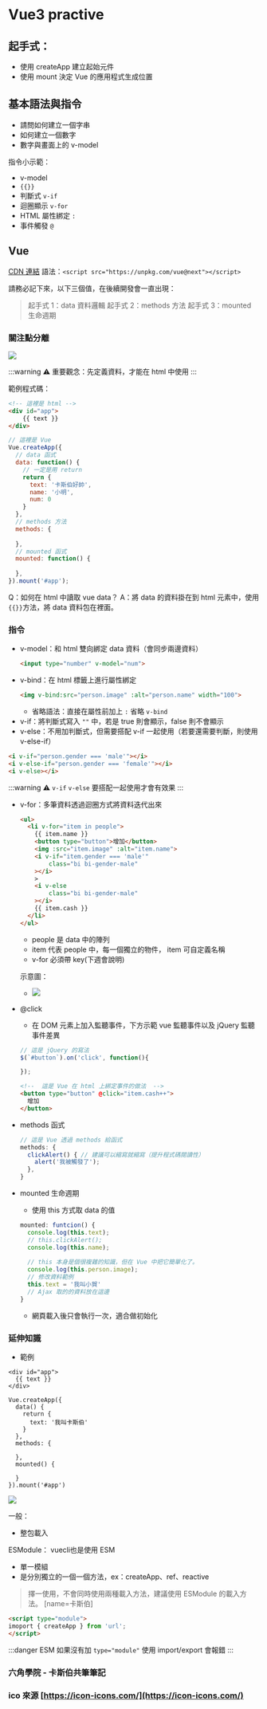 # Vue3 practive
## 起手式：
- 使用 createApp 建立起始元件
- 使用 mount 決定 Vue 的應用程式生成位置

## 基本語法與指令

- 請問如何建立一個字串
- 如何建立一個數字
- 數字與畫面上的 v-model

指令小示範：

- v-model
- `{{}}`
- 判斷式 `v-if`
- 迴圈顯示 `v-for`
- HTML 屬性綁定 `:`
- 事件觸發 `@`

## Vue

[CDN 連結](https://v3.vuejs.org/guide/installation.html#vue-devtools)
語法：`<script src="https://unpkg.com/vue@next"></script>
`

請務必記下來，以下三個值，在後續開發會一直出現：
> 起手式 1：data 資料邏輯
> 起手式 2：methods 方法
> 起手式 3：mounted 生命週期

### 關注點分離

![](https://i.imgur.com/zMu6v5x.png)

:::warning
:warning: 重要觀念：先定義資料，才能在 html 中使用
:::

範例程式碼：
```html
<!-- 這裡是 html -->
<div id="app">
    {{ text }}
</div>
```

```javascript
// 這裡是 Vue
Vue.createApp({
  // data 函式
  data: function() {
    // 一定是用 return
    return {
      text: '卡斯伯好帥',
      name: '小明',
      num: 0
    }
  },
  // methods 方法
  methods: {
  
  },
  // mounted 函式
  mounted: function() {
  
  },
}).mount('#app');
```

Q：如何在 html 中讀取 vue data？
A：將 data 的資料掛在到 html 元素中，使用 `{{}}`方法，將 data 資料包在裡面。


### 指令

- v-model：和 html 雙向綁定 data 資料（會同步兩邊資料）
  ```html
  <input type="number" v-model="num">
  ```
- v-bind：在 html 標籤上進行屬性綁定
  ```html
  <img v-bind:src="person.image" :alt="person.name" width="100">
  ```
  - 省略語法：直接在屬性前加上 `:` 省略 `v-bind`
- v-if：將判斷式寫入 `""` 中，若是 true 則會顯示，false 則不會顯示
- v-else：不用加判斷式，但需要搭配 v-if 一起使用（若要還需要判斷，則使用 v-else-if）

```html
<i v-if="person.gender === 'male'"></i>
<i v-else-if="person.gender === 'female'"></i>
<i v-else></i>
```

:::warning
:warning: `v-if` `v-else` 要搭配一起使用才會有效果
:::

- v-for：多筆資料透過迴圈方式將資料迭代出來

  ```html
  <ul>
    <li v-for="item in people">
      {{ item.name }}
      <button type="button">增加</button>
      <img :src="item.image" :alt="item.name">
      <i v-if="item.gender === 'male'"
          class="bi bi-gender-male"
      ></i>
      >
      <i v-else
          class="bi bi-gender-male"
      ></i>
      {{ item.cash }}
    </li>
  </ul>
  ```
  
  - people 是 data 中的陣列
  - item 代表 people 中，每一個獨立的物件， item 可自定義名稱
  - v-for 必須帶 key(下週會說明)

  示意圖：
  - ![](https://i.imgur.com/EHNwlax.png)

- @click
  - 在 DOM 元素上加入監聽事件，下方示範 vue 監聽事件以及 jQuery 監聽事件差異
  ```javascript
  // 這是 jQuery 的寫法
  $(`#button`).on('click', function(){

  });
  ```
  ```html
  <!--  這是 Vue 在 html 上綁定事件的做法  -->
  <button type="button" @click="item.cash++">
    增加
  </button>
  ```
- methods 函式
  ```javascript
  // 這是 Vue 透過 methods 給函式
  methods: {
    clickAlert() { // 建議可以縮寫就縮寫（提升程式碼閱讀性）
      alert('我被觸發了');
    },
  }
  ```
- mounted 生命週期
  - 使用 this 方式取 data 的值
  ```javascript
  mounted: funtcion() {
    console.log(this.text);
    // this.clickAlert();
    console.log(this.name);
    
    // this 本身是個很複雜的知識，但在 Vue 中把它簡單化了。    
    console.log(this.person.image);
    // 修改資料範例    
    this.text = '我叫小賀'
    // Ajax 取的的資料放在這邊
  }
  ```
  - 網頁載入後只會執行一次，適合做初始化


### 延伸知識

- 範例
```htmlembedded=
<div id="app">
  {{ text }}
</div>
```
```javascript=
Vue.createApp({
  data() {
    return {
      text: '我叫卡斯伯'
    }
  },
  methods: {

  },
  mounted() {

  }
}).mount('#app')
```


![](https://i.imgur.com/pzMahpd.png)

一般：
- 整包載入

ESModule： vuecli也是使用 ESM
- 單一模組
- 是分別獨立的一個一個方法，ex：createApp、ref、reactive

> 擇一使用，不會同時使用兩種載入方法，建議使用 ESModule 的載入方法。
> [name=卡斯伯]

  ```html
  <script type="module">
  imoport { createApp } from 'url';
  </script>
  ```
  :::danger
  ESM 如果沒有加 `type="module"` 使用 import/export 會報錯
  :::

### 六角學院 - 卡斯伯共筆筆記
### ico 來源 [https://icon-icons.com/](https://icon-icons.com/)
